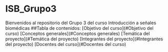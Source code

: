 # ISB_Grupo3
Bienvenidos al repositorio  del Grupo 3 del curso Introducción a señales biomédicas
##Tabla de contenidos:
[Objetivo del curso](#Objetivo del curso)
[Conceptos generales](#Conceptos generales)
[Temática del proyecto](#Temática del proyecto)
[Integrantes del proyecto](#Integrantes del proyecto)
[Docentes del curso](#Docentes del curso)
